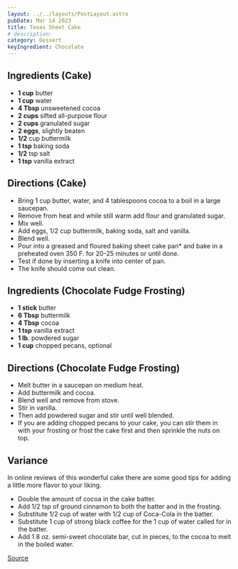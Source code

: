 ```yaml
---
layout: ../../layouts/PostLayout.astro
pubDate: Mar 14 2023
title: Texas Sheet Cake
# description:
category: Dessert
keyIngredient: Chocolate
---
```


## Ingredients (Cake)
- **1 cup** butter
- **1 cup** water
- **4 Tbsp** unsweetened cocoa
- **2 cups** sifted all-purpose flour
- **2 cups** granulated sugar
- **2 eggs**, slightly beaten
- **1/2** cup buttermilk
- **1 tsp** baking soda
- **1/2** tsp salt
- **1 tsp** vanilla extract

## Directions (Cake)
- Bring 1 cup butter, water, and 4 tablespoons cocoa to a boil in a large saucepan.
- Remove from heat and while still warm add flour and granulated sugar.
- Mix well.
- Add eggs, 1/2 cup buttermilk, baking soda, salt and vanilla. 
- Blend well.
- Pour into a greased and floured baking sheet cake pan* and bake in a preheated oven 350 F. for 20-25 minutes or until done.
- Test if done by inserting a knife into center of pan.
- The knife should come out clean.

## Ingredients (Chocolate Fudge Frosting)
- **1 stick** butter
- **6 Tbsp** buttermilk
- **4 Tbsp** cocoa
- **1 tsp** vanilla extract
- **1 lb**. powdered sugar
- **1 cup** chopped pecans, optional

## Directions (Chocolate Fudge Frosting)
- Melt butter in a saucepan on medium heat.
- Add buttermilk and cocoa.
- Blend well and remove from stove. 
- Stir in vanilla.
- Then add powdered sugar and stir until well blended.
- If you are adding chopped pecans to your cake,  you can stir them in with your frosting or frost the cake first and then sprinkle the nuts on top. 

## Variance
In online reviews of this wonderful cake there are some good tips for adding a little more flavor to your liking. 
- Double the amount of cocoa in the cake batter.
- Add 1/2 tsp of ground cinnamon to both the batter and in the frosting.
- Substitute 1/2 cup of water with 1/2 cup of Coca-Cola in the batter. 
- Substitute 1 cup of strong black coffee for the 1 cup of water called for in the batter.
- Add 1 8 oz. semi-sweet chocolate bar, cut in pieces, to the cocoa to melt in the boiled water. 

[Source](https://www.old-fashion-recipe.com/texassheetcakerecipe.html)
